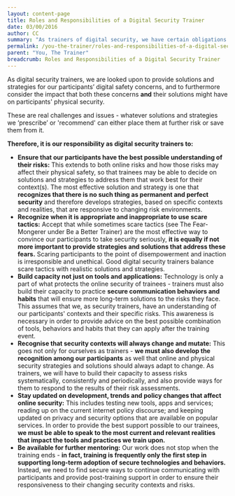 ```yaml
---
layout: content-page
title: Roles and Responsibilities of a Digital Security Trainer
date: 03/00/2016
author: CC
summary: "As trainers of digital security, we have certain obligations not only to our participants but to ourselves - this resource summarizes some of the most essential among these duties."
permalink: /you-the-trainer/roles-and-responsibilities-of-a-digital-security-trainer/
parent: "You, The Trainer"
breadcrumb: Roles and Responsibilities of a Digital Security Trainer
---
```

As digital security trainers, we are looked upon to provide solutions and strategies for our participants’ digital safety concerns, and to furthermore consider the impact that both these concerns **and** their solutions might have on participants' physical security.

These are real challenges and issues - whatever solutions and strategies we ‘prescribe’ or 'recommend' can either place them at further risk or save them from it.

**Therefore, it is our responsibility as digital security trainers to:**

- **Ensure that our participants have the best possible understanding of their risks:** This extends to both online risks and how those risks may affect their physical safety, so that trainees may be able to decide on solutions and strategies to address them that work best for their context(s). The most effective solution and strategy is one that **recognizes that there is no such thing as permanent and perfect security** and therefore develops strategies, based on specific contexts and realities, that are responsive to changing risk environments.
- **Recognize when it is appropriate and inappropriate to use scare tactics:** Accept that while sometimes scare tactics (see The Fear-Mongerer under Be a Better Trainer) are the most effective way to convince our participants to take security seriously, **it is equally if not more important to provide strategies and solutions that address these fears.** Scaring participants to the point of disempowerment and inaction is irresponsible and unethical. Good digital security trainers balance scare tactics with realistic solutions and strategies.
- **Build capacity not just on tools and applications:** Technology is only a part of what protects the online security of trainees - trainers must also build their capacity to practice **secure communication behaviors and habits** that will ensure more long-term solutions to the risks they face. This assumes that we, as security trainers, have an understanding of our participants' contexts and their specific risks. This awareness is necessary in order to provide advice on the best possible combination of tools, behaviors and habits that they can apply after the training event.
- **Recognise that security contexts will always change and mutate:** This goes not only for ourselves as trainers - **we must also develop the recognition among our participants** as well that online and physical security strategies and solutions should always adapt to change. As trainers, we will have to build their capacity to assess risks systematically, consistently and periodically, and also provide ways for them to respond to the results of their risk assessments.
- **Stay updated on development, trends and policy changes that affect online security:** This includes testing new tools, apps and services; reading up on the current internet policy discourse; and keeping updated on privacy and security options that are available on popular services. In order to provide the best support possible to our trainees, **we must be able to speak to the most current and relevant realities that impact the tools and practices we train upon.**
- **Be available for further mentoring:** Our work does not stop when the training ends - **in fact, training is frequently only the first step in supporting long-term adoption of secure technologies and behaviors.** Instead, we need to find secure ways to continue communicating with participants and provide post-training support in order to ensure their responsiveness to their changing security contexts and risks.
